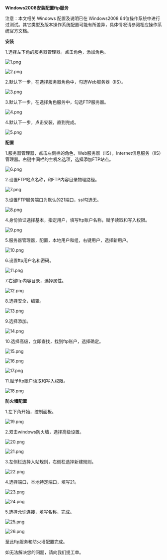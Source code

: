 **Windows2008安装配置ftp服务**

注意：本文相关 Windows 配置及说明已在 Windows2008 64位操作系统中进行过测试。其它类型及版本操作系统配置可能有所差异，具体情况请参阅相应操作系统官方文档。

**安装**

1.选择左下角的服务器管理器。点击角色，添加角色。

![1.png](https://img1.jcloudcs.com/cms/1c39e8f7-ed8d-43bd-ba1e-aebf6c1cfccc20170818133453.png)

![2.png](https://img1.jcloudcs.com/cms/0f1479eb-9256-4e08-ab7a-7d7f5b3099d520170818133527.png)

2.默认下一步，在选择服务器角色中，勾选Web服务器（IIS）。

![3.png](https://img1.jcloudcs.com/cms/1675242c-b890-49c6-9f61-7e905442180c20170818133752.png)

3.默认下一步，在选择角色服务中，勾选FTP服务器。

![4.png](https://img1.jcloudcs.com/cms/97d2a2ff-8d16-481e-94e0-a7d2f4118af020170818134035.png)

4.默认下一步，点击安装，直到完成。

![5.png](https://img1.jcloudcs.com/cms/6f08a6a8-3ef0-466c-bdde-9ee6a9be6b3f20170818134154.png)

**配置**

1.服务器管理器，点击左侧栏的角色，Web服务器（IIS），Internet信息服务（IIS）管理器。右键中间栏的主机名选项，选择添加FTP站点。

![6.png](https://img1.jcloudcs.com/cms/83f2280d-ac15-4b24-bf8d-1124662a7a3820170818134630.png)

2.设置FTP站点名称，和FTP内容目录物理路径。

![7.png](https://img1.jcloudcs.com/cms/1e58cead-1277-4e3f-9d16-84b4702e10e520170818134916.png)

3.设置FTP服务端口为默认的21端口，ssl勾选无。

![8.png](https://img1.jcloudcs.com/cms/1a711111-6c58-4366-a5df-6e61eb27f1ea20170818135115.png)

4.身份验证选择基本，指定用户，填写ftp账户名称，赋予读取和写入权限。

![9.png](https://img1.jcloudcs.com/cms/20147355-3e37-4f30-a2e6-bbe4eecf26f020170818135327.png)

5.服务器管理器，配置，本地用户和组，右键用户，选择新用户。

![10.png](https://img1.jcloudcs.com/cms/f5bcf196-3af4-4843-9034-5bc1fcaca2b720170818142222.png)

6.设置ftp用户名和密码。

![11.png](https://img1.jcloudcs.com/cms/561fb8ca-617c-4776-ae2d-489864d4c36220170818142537.png)

7.右键ftp内容目录，选择属性。

![12.png](https://img1.jcloudcs.com/cms/64439df9-4f53-4846-8867-9518d6cad33320170818142708.png)

8.选择安全，编辑。

![13.png](https://img1.jcloudcs.com/cms/762b235e-ba0c-4e60-aa7a-d7dff019dee320170818143401.png)

9.选择添加。

![14.png](https://img1.jcloudcs.com/cms/904778d9-0f62-4d80-b24e-1a1ebd646f5320170818143540.png)

10.选择高级，立即查找，找到ftp账户，选择确定。

![15.png](https://img1.jcloudcs.com/cms/874236c6-9ddd-43a8-9ee7-b5192264c0a220170818143728.png)

![16.png](https://img1.jcloudcs.com/cms/3b062cff-2e50-4ab2-997b-c4c5db1d7dbb20170818143750.png)

![17.png](https://img1.jcloudcs.com/cms/2a891af0-f867-4044-bc05-7348a40dbd6b20170818144602.png)

11.赋予ftp账户读取和写入权限。

![18.png](https://img1.jcloudcs.com/cms/aed4aa39-b73b-4906-b7e1-a6b843f6b29720170818144853.png)

**防火墙配置**

1.左下角开始，控制面板。

![19.png](https://img1.jcloudcs.com/cms/83922fca-b0b4-4d89-8283-72184f0b041e20170818145511.png)

2.双击windows防火墙，选择高级设置。

![20.png](https://img1.jcloudcs.com/cms/84651ffd-fd51-4f24-adb1-9d09edb9fddb20170818145637.png)

![21.png](https://img1.jcloudcs.com/cms/05fb1221-533e-4c7a-b6a8-9cc60cbe913e20170818145650.png)

3.左侧栏选择入站规则，右侧栏选择新建规则。

![22.png](https://img1.jcloudcs.com/cms/b31384ec-d48f-4e5d-8f57-d2ae61d0c80a20170818145825.png)

4.选择端口，本地特定端口，填写21。

![23.png](https://img1.jcloudcs.com/cms/194bc387-cc98-4bf1-8cbb-833e4d59d2eb20170818150007.png)

![24.png](https://img1.jcloudcs.com/cms/13ba5f1e-ed7c-4414-ad78-d0e729894d3e20170818150029.png)

5.选择允许连接，填写名称，完成。

![25.png](https://img1.jcloudcs.com/cms/ac4c3745-705a-43f5-b3e0-01fd0fbcaef620170818150122.png)

![26.png](https://img1.jcloudcs.com/cms/42fa61e5-88cf-4e27-9885-aa48b641a30820170818150132.png)

至此ftp服务和防火墙配置完成。

如无法解决您的问题，请向我们提工单。